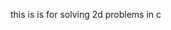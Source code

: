this is is for solving 2d problems in c






















































































